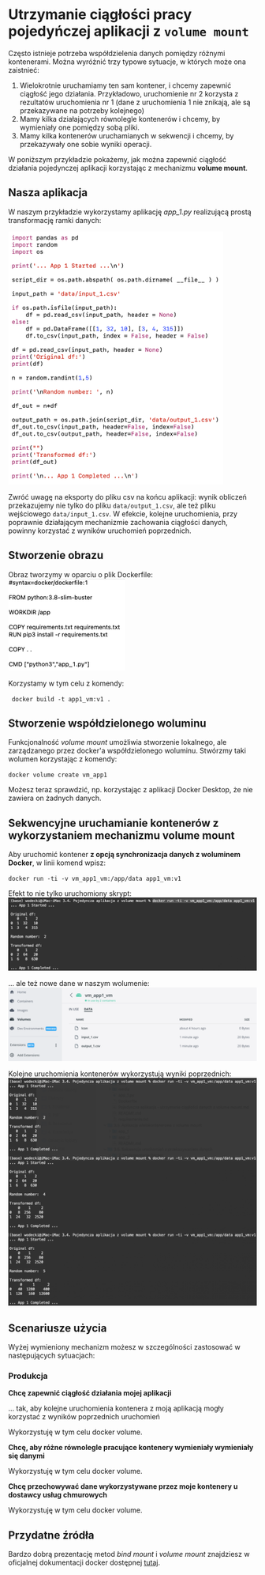 # Utrzymanie ciągłości pracy pojedyńczej aplikacji z `volume mount`



Często istnieje potrzeba współdzielenia danych pomiędzy różnymi kontenerami. Można wyróżnić trzy typowe sytuacje, w których może ona zaistnieć:

1. Wielokrotnie uruchamiamy ten sam kontener, i chcemy zapewnić ciągłość jego działania. Przykładowo, uruchomienie nr 2 korzysta z rezultatów uruchomienia nr 1 (dane z uruchomienia 1 nie znikają, ale są przekazywane na potrzeby kolejnego)
2. Mamy kilka działających równolegle kontenerów i chcemy, by wymieniały one pomiędzy sobą pliki.
3. Mamy kilka kontenerów uruchamianych w sekwencji i chcemy, by przekazywały one sobie wyniki operacji.

W poniższym przykładzie pokażemy, jak można zapewnić ciągłość działania pojedynczej aplikacji korzystając z mechanizmu **volume mount**.

## Nasza aplikacja

W naszym przykładzie wykorzystamy aplikację *app_1.py* realizującą prostą transformację ramki danych:

<img src="media//image-20220530201558848.png" alt="image-20220530201558848" style="zoom:50%;" />

Zwróć uwagę na eksporty do pliku csv na końcu aplikacji: wynik obliczeń przekazujemy nie tylko do pliku `data/output_1.csv`, ale też pliku wejściowego `data/input_1.csv`. W efekcie, kolejne uruchomienia, przy poprawnie działającym mechanizmie zachowania ciągłości danych, powinny korzystać z wyników uruchomień poprzednich.

## Stworzenie obrazu

Obraz tworzymy w oparciu o plik Dockerfile:
<img src="media//image-20220530201911263.png" alt="image-20220530201911263" style="zoom:50%;" />

Korzystamy w tym celu z komendy:

` docker build -t app1_vm:v1 .`

## Stworzenie współdzielonego woluminu

Funkcjonalność *volume mount* umożliwia stworzenie lokalnego, ale zarządzanego przez docker'a współdzielonego woluminu. Stwórzmy taki wolumen korzystając z komendy:

`docker volume create vm_app1`

Możesz teraz sprawdzić, np. korzystając z aplikacji Docker Desktop, że nie zawiera on żadnych danych.



## Sekwencyjne uruchamianie kontenerów z wykorzystaniem mechanizmu volume mount

Aby uruchomić kontener **z opcją synchronizacja danych z woluminem Docker**, w linii komend wpisz:

`docker run -ti -v vm_app1_vm:/app/data app1_vm:v1`

Efekt to nie tylko uruchomiony skrypt:
![image-20220530202729461](media//image-20220530202729461.png)

... ale też nowe dane w naszym wolumenie:
![image-20220530202909311](media//image-20220530202909311.png)

Kolejne uruchomienia kontenerów wykorzystują wyniki poprzednich:
![image-20220530203036229](media//image-20220530203036229.png)

## Scenariusze użycia

Wyżej wymieniony mechanizm możesz w szczególności zastosować w następujących sytuacjach:

### Produkcja

**Chcę zapewnić ciągłość działania mojej aplikacji**

... tak, aby kolejne uruchomienia kontenera z moją aplikacją mogły korzystać z wyników poprzednich uruchomień

Wykorzystuję w tym celu docker volume.

**Chcę, aby różne równolegle pracujące kontenery wymieniały wymieniały się danymi**

Wykorzystuję w tym celu docker volume.

**Chcę przechowywać dane wykorzystywane przez moje kontenery u dostawcy usług chmurowych**

Wykorzystuję w tym celu docker volume. 

## Przydatne źródła

Bardzo dobrą prezentację metod *bind mount* i *volume mount* znajdziesz w oficjalnej dokumentacji docker dostępnej [tutaj](https://docs.docker.com/storage/).
